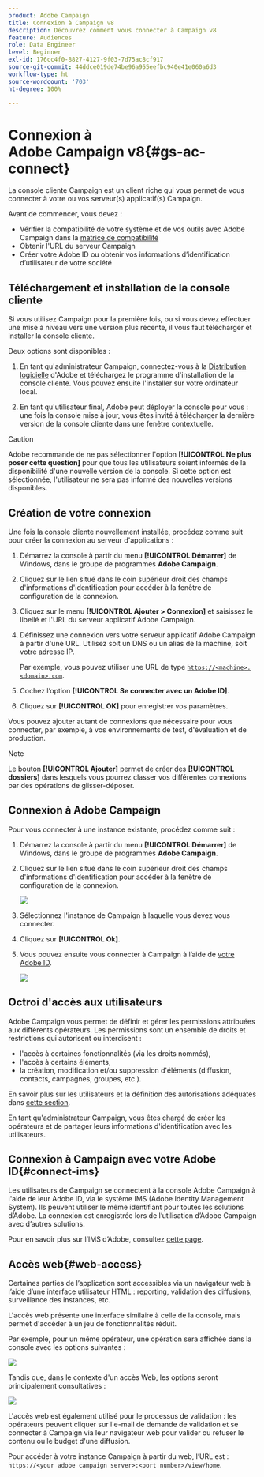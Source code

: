 ```yaml
---
product: Adobe Campaign
title: Connexion à Campaign v8
description: Découvrez comment vous connecter à Campaign v8
feature: Audiences
role: Data Engineer
level: Beginner
exl-id: 176cc4f0-8827-4127-9f03-7d75ac8cf917
source-git-commit: 44ddce019de74be96a955eefbc940e41e060a6d3
workflow-type: ht
source-wordcount: '703'
ht-degree: 100%

---
```


# Connexion à Adobe Campaign v8{#gs-ac-connect}

La console cliente Campaign est un client riche qui vous permet de vous connecter à votre ou vos serveur(s) applicatif(s) Campaign.

Avant de commencer, vous devez :

* Vérifier la compatibilité de votre système et de vos outils avec Adobe Campaign dans la [matrice de compatibilité](compatibility-matrix.md)
* Obtenir l&#39;URL du serveur Campaign
* Créer votre Adobe ID ou obtenir vos informations d’identification d’utilisateur de votre société

## Téléchargement et installation de la console cliente

Si vous utilisez Campaign pour la première fois, ou si vous devez effectuer une mise à niveau vers une version plus récente, il vous faut télécharger et installer la console cliente.

Deux options sont disponibles :

1. En tant qu&#39;administrateur Campaign, connectez-vous à la [Distribution logicielle](https://experience.adobe.com/#/downloads/content/software-distribution/en/campaign.html) d&#39;Adobe et téléchargez le programme d&#39;installation de la console cliente. Vous pouvez ensuite l&#39;installer sur votre ordinateur local.

1. En tant qu&#39;utilisateur final, Adobe peut déployer la console pour vous : une fois la console mise à jour, vous êtes invité à télécharger la dernière version de la console cliente dans une fenêtre contextuelle.

>[!CAUTION]
>
>Adobe recommande de ne pas sélectionner l&#39;option **[!UICONTROL Ne plus poser cette question]** pour que tous les utilisateurs soient informés de la disponibilité d&#39;une nouvelle version de la console.  Si cette option est sélectionnée, l&#39;utilisateur ne sera pas informé des nouvelles versions disponibles.

## Création de votre connexion

Une fois la console cliente nouvellement installée, procédez comme suit pour créer la connexion au serveur d&#39;applications :

1. Démarrez la console à partir du menu **[!UICONTROL Démarrer]** de Windows, dans le groupe de programmes **Adobe Campaign**.

1. Cliquez sur le lien situé dans le coin supérieur droit des champs d&#39;informations d&#39;identification pour accéder à la fenêtre de configuration de la connexion.

1. Cliquez sur le menu **[!UICONTROL Ajouter > Connexion]** et saisissez le libellé et l&#39;URL du serveur applicatif Adobe Campaign.

1. Définissez une connexion vers votre serveur applicatif Adobe Campaign à partir d&#39;une URL. Utilisez soit un DNS ou un alias de la machine, soit votre adresse IP.

   Par exemple, vous pouvez utiliser une URL de type [`https://<machine>.<domain>.com`](https://myserver.adobe.com).

1. Cochez l’option **[!UICONTROL Se connecter avec un Adobe ID]**.

1. Cliquez sur **[!UICONTROL OK]** pour enregistrer vos paramètres.

Vous pouvez ajouter autant de connexions que nécessaire pour vous connecter, par exemple, à vos environnements de test, d&#39;évaluation et de production.

>[!NOTE]
>
>Le bouton **[!UICONTROL Ajouter]** permet de créer des **[!UICONTROL dossiers]** dans lesquels vous pourrez classer vos différentes connexions par des opérations de glisser-déposer.

## Connexion à Adobe Campaign

Pour vous connecter à une instance existante, procédez comme suit :

1. Démarrez la console à partir du menu **[!UICONTROL Démarrer]** de Windows, dans le groupe de programmes **Adobe Campaign**.

1. Cliquez sur le lien situé dans le coin supérieur droit des champs d&#39;informations d&#39;identification pour accéder à la fenêtre de configuration de la connexion.

   ![](assets/connectToCampaign.png)

1. Sélectionnez l&#39;instance de Campaign à laquelle vous devez vous connecter.

1. Cliquez sur **[!UICONTROL Ok]**.

1. Vous pouvez ensuite vous connecter à Campaign à l’aide de [votre Adobe ID](#connect-ims).

   ![](assets/adobeID.png)

## Octroi d&#39;accès aux utilisateurs

Adobe Campaign vous permet de définir et gérer les permissions attribuées aux différents opérateurs. Les permissions sont un ensemble de droits et restrictions qui autorisent ou interdisent :

* l&#39;accès à certaines fonctionnalités (via les droits nommés),
* l&#39;accès à certains éléments,
* la création, modification et/ou suppression d&#39;éléments (diffusion, contacts, campagnes, groupes, etc.).

En savoir plus sur les utilisateurs et la définition des autorisations adéquates dans [cette section](permissions.md).

En tant qu&#39;administrateur Campaign, vous êtes chargé de créer les opérateurs et de partager leurs informations d&#39;identification avec les utilisateurs.

## Connexion à Campaign avec votre Adobe ID{#connect-ims}

Les utilisateurs de Campaign se connectent à la console Adobe Campaign à l&#39;aide de leur Adobe ID, via le système IMS (Adobe Identity Management System). Ils peuvent utiliser le même identifiant pour toutes les solutions d’Adobe. La connexion est enregistrée lors de l’utilisation d’Adobe Campaign avec d’autres solutions.

Pour en savoir plus sur l’IMS d’Adobe, consultez [cette page](https://helpx.adobe.com/fr/enterprise/using/identity.html).

## Accès web{#web-access}

Certaines parties de l’application sont accessibles via un navigateur web à l’aide d’une interface utilisateur HTML : reporting, validation des diffusions, surveillance des instances, etc.

L&#39;accès web présente une interface similaire à celle de la console, mais permet d&#39;accéder à un jeu de fonctionnalités réduit.

Par exemple, pour un même opérateur, une opération sera affichée dans la console avec les options suivantes :

![](assets/campaign-from-console.png)

Tandis que, dans le contexte d&#39;un accès Web, les options seront principalement consultatives :

![](assets/campaign-from-web.png)

L&#39;accès web est également utilisé pour le processus de validation : les opérateurs peuvent cliquer sur l&#39;e-mail de demande de validation et se connecter à Campaign via leur navigateur web pour valider ou refuser le contenu ou le budget d&#39;une diffusion.

Pour accéder à votre instance Campaign à partir du web, l’URL est : `https://<your adobe campaign server>:<port number>/view/home`.
